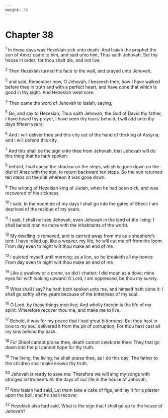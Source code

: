 ```yaml
---
weight: 38
---
```


# Chapter 38

<sup>1</sup> In those days was Hezekiah sick unto death. And Isaiah the prophet the son of Amoz came to him, and said unto him, Thus saith Jehovah, Set thy house in order; for thou shalt die, and not live. 

<sup>2</sup> Then Hezekiah turned his face to the wall, and prayed unto Jehovah, 

<sup>3</sup> and said, Remember now, O Jehovah, I beseech thee, how I have walked before thee in truth and with a perfect heart, and have done that which is good in thy sight. And Hezekiah wept sore. 

<sup>4</sup> Then came the word of Jehovah to Isaiah, saying, 

<sup>5</sup> Go, and say to Hezekiah, Thus saith Jehovah, the God of David thy father, I have heard thy prayer, I have seen thy tears: behold, I will add unto thy days fifteen years. 

<sup>6</sup> And I will deliver thee and this city out of the hand of the king of Assyria; and I will defend this city. 

<sup>7</sup> And this shall be the sign unto thee from Jehovah, that Jehovah will do this thing that he hath spoken: 

<sup>8</sup> behold, I will cause the shadow on the steps, which is gone down on the dial of Ahaz with the sun, to return backward ten steps. So the sun returned ten steps on the dial whereon it was gone down. 

<sup>9</sup> The writing of Hezekiah king of Judah, when he had been sick, and was recovered of his sickness. 

<sup>10</sup> I said, In the noontide of my days I shall go into the gates of Sheol: I am deprived of the residue of my years. 

<sup>11</sup> I said, I shall not see Jehovah, even Jehovah in the land of the living: I shall behold man no more with the inhabitants of the world. 

<sup>12</sup> My dwelling is removed, and is carried away from me as a shepherd’s tent: I have rolled up, like a weaver, my life; he will cut me off from the loom: From day even to night wilt thou make an end of me. 

<sup>13</sup> I quieted myself until morning; as a lion, so he breaketh all my bones: From day even to night wilt thou make an end of me. 

<sup>14</sup> Like a swallow or a crane, so did I chatter; I did moan as a dove; mine eyes fail with looking upward: O Lord, I am oppressed, be thou my surety. 

<sup>15</sup> What shall I say? he hath both spoken unto me, and himself hath done it: I shall go softly all my years because of the bitterness of my soul. 

<sup>16</sup> O Lord, by these things men live; And wholly therein is the life of my spirit: Wherefore recover thou me, and make me to live. 

<sup>17</sup> Behold, it was for my peace that I had great bitterness: But thou hast in love to my soul delivered it from the pit of corruption; For thou hast cast all my sins behind thy back. 

<sup>18</sup> For Sheol cannot praise thee, death cannot celebrate thee: They that go down into the pit cannot hope for thy truth. 

<sup>19</sup> The living, the living, he shall praise thee, as I do this day: The father to the children shall make known thy truth. 

<sup>20</sup> Jehovah is ready to save me: Therefore we will sing my songs with stringed instruments All the days of our life in the house of Jehovah. 

<sup>21</sup> Now Isaiah had said, Let them take a cake of figs, and lay it for a plaster upon the boil, and he shall recover. 

<sup>22</sup> Hezekiah also had said, What is the sign that I shall go up to the house of Jehovah? 


